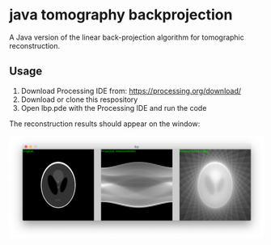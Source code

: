 # java tomography backprojection
A Java version of the linear back-projection algorithm for tomographic reconstruction.

## Usage

1) Download Processing IDE from: https://processing.org/download/
2) Download or clone this respository
3) Open lbp.pde with the Processing IDE and run the code

The reconstruction results should appear on the window:

<img src="./ui.png" align="reconstruction" >
